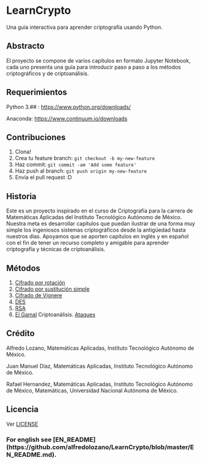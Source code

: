 # LearnCrypto

Una guía interactiva para aprender criptografía usando Python.

## Abstracto

El proyecto se compone de varios capitulos en formato Jupyter Notebook, cada uno presenta una guía para introducir paso a paso a los métodos criptográficos y de criptoanálisis.

## Requerimientos

Python 3.## : https://www.python.org/downloads/

Anaconda: https://www.continuum.io/downloads

## Contribuciones

1. Clona!
2. Crea tu feature branch: `git checkout -b my-new-feature`
3. Haz commit: `git commit -am 'Add some feature'`
4. Haz push al branch: `git push origin my-new-feature`
5. Envía el pull request :D

## Historia

Este es un proyecto inspirado en el curso de Criptografía para la carrera de Matemáticas Aplicadas del Instituto Tecnológico Autónomo de México.
Nuestra meta es desarrollar capítulos que puedan ilustrar de una forma muy simple los ingeniosos sistemas criptográficos desde la antigüedad hasta nuestros días.
Apoyamos que se aporten capítulos en inglés y en español con el fin de tener un recurso completo y amigable para aprender criptografía y técnicas de criptoanálisis.

## Métodos
1. [Cifrado por rotación](https://github.com/alfredolozano/LearnCrypto/blob/master/ES_Methods/ES_ShiftCypher.ipynb)
2. [Cifrado por sustitución simple](https://github.com/alfredolozano/LearnCrypto/blob/master/ES_Methods/ES_SustitutionCypher.ipynb)
3. [Cifrado de Vignere](https://github.com/alfredolozano/LearnCrypto/blob/master/ES_Methods/ES_Vignere.ipynb)
4. [DES](https://github.com/alfredolozano/LearnCrypto/blob/master/ES_Methods/ES_DES.ipynb)
5. [RSA](https://github.com/alfredolozano/LearnCrypto/blob/master/ES_Methods/ES_RSA.ipynb)
6. [El Gamal](https://github.com/alfredolozano/LearnCrypto/blob/master/ES_Methods/ES_ElGamal.ipynb)
Criptoanálisis. [Ataques](https://github.com/alfredolozano/LearnCrypto/blob/master/ES_Methods/ES_Attacks.ipynb)


## Crédito

Alfredo Lozano, Matemáticas Aplicadas, Instituto Tecnológico Autónomo de México.

Juan Manuel Díaz, Matemáticas Aplicadas, Instituto Tecnológico Autónomo de México.

Rafael Hernandez, Matemáticas Aplicadas, Instituto Tecnológico Autónomo de México, Matemáticas, Universidad Nacional Autónoma de México.

## Licencia

Ver [LICENSE](https://github.com/alfredolozano/LearnCrypto/blob/master/LICENSE.txt)

<h3> For english see [EN_README](https://github.com/alfredolozano/LearnCrypto/blob/master/EN_README.md).
